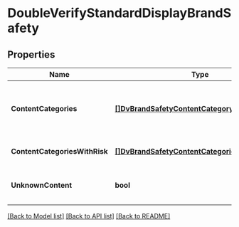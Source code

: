 # DoubleVerifyStandardDisplayBrandSafety

## Properties
Name | Type | Description | Notes
------------ | ------------- | ------------- | -------------
**ContentCategories** | [**[]DvBrandSafetyContentCategoryType**](DVBrandSafetyContentCategoryType.md) | A list of content categories to exclude from targeting. | [optional] [default to null]
**ContentCategoriesWithRisk** | [**[]DvBrandSafetyContentCategoriesWithRiskMap**](DVBrandSafetyContentCategoriesWithRiskMap.md) |  | [optional] [default to null]
**UnknownContent** | **bool** | Set to true to exclude unknown content. | [optional] [default to null]

[[Back to Model list]](../README.md#documentation-for-models) [[Back to API list]](../README.md#documentation-for-api-endpoints) [[Back to README]](../README.md)

